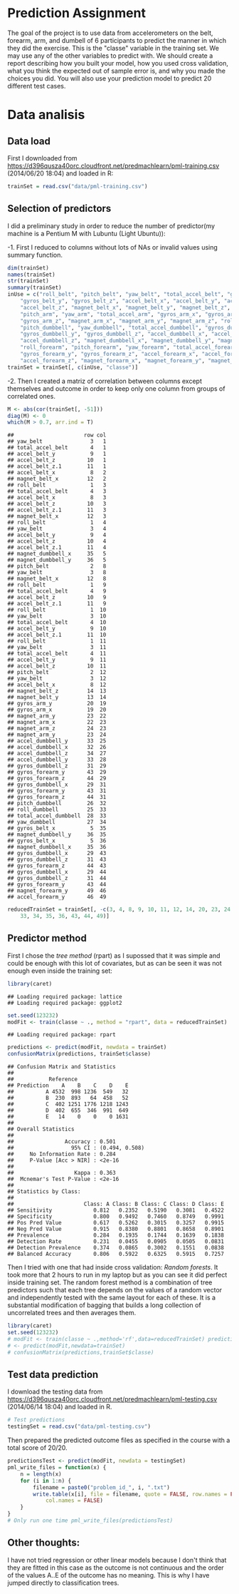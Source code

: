 Prediction Assignment
========================================================

The goal of the project is to use data from accelerometers on the belt, forearm, arm, and dumbell of 6 participants to predict the manner in which they did the exercise. This is the "classe" variable in the training set. We may use any of the other variables to predict with. We should create a report describing how you built your model, how you used cross validation, what you think the expected out of sample error is, and why you made the choices you did. You will also use your prediction model to predict 20 different test cases.

# Data analisis

## Data load

First I downloaded from 
https://d396qusza40orc.cloudfront.net/predmachlearn/pml-training.csv (2014/06/20 18:04) and loaded in R:

```r
trainSet = read.csv("data/pml-training.csv")
```


## Selection of predictors

I did a preliminary study in order to reduce the number of predictor(my machine is a Pentium M with Lubuntu (Light Ubuntu)):

-1. First I reduced to columns without lots of NAs or invalid values using summary function. 


```r
dim(trainSet)
names(trainSet)
str(trainSet)
summary(trainSet)
inUse = c("roll_belt", "pitch_belt", "yaw_belt", "total_accel_belt", "gyros_belt_x", 
    "gyros_belt_y", "gyros_belt_z", "accel_belt_x", "accel_belt_y", "accel_belt_z", 
    "accel_belt_z", "magnet_belt_x", "magnet_belt_y", "magnet_belt_z", "roll_arm", 
    "pitch_arm", "yaw_arm", "total_accel_arm", "gyros_arm_x", "gyros_arm_y", 
    "gyros_arm_z", "magnet_arm_x", "magnet_arm_y", "magnet_arm_z", "roll_dumbbell", 
    "pitch_dumbbell", "yaw_dumbbell", "total_accel_dumbbell", "gyros_dumbbell_x", 
    "gyros_dumbbell_y", "gyros_dumbbell_z", "accel_dumbbell_x", "accel_dumbbell_y", 
    "accel_dumbbell_z", "magnet_dumbbell_x", "magnet_dumbbell_y", "magnet_dumbbell_z", 
    "roll_forearm", "pitch_forearm", "yaw_forearm", "total_accel_forearm", "gyros_forearm_x", 
    "gyros_forearm_y", "gyros_forearm_z", "accel_forearm_x", "accel_forearm_y", 
    "accel_forearm_z", "magnet_forearm_x", "magnet_forearm_y", "magnet_forearm_z")
trainSet = trainSet[, c(inUse, "classe")]
```


-2. Then I created a matriz of correlation between columns except themselves and outcome in order to keep only one column from groups of correlated ones. 


```r
M <- abs(cor(trainSet[, -51]))
diag(M) <- 0
which(M > 0.7, arr.ind = T)
```

```
##                      row col
## yaw_belt               3   1
## total_accel_belt       4   1
## accel_belt_y           9   1
## accel_belt_z          10   1
## accel_belt_z.1        11   1
## accel_belt_x           8   2
## magnet_belt_x         12   2
## roll_belt              1   3
## total_accel_belt       4   3
## accel_belt_x           8   3
## accel_belt_z          10   3
## accel_belt_z.1        11   3
## magnet_belt_x         12   3
## roll_belt              1   4
## yaw_belt               3   4
## accel_belt_y           9   4
## accel_belt_z          10   4
## accel_belt_z.1        11   4
## magnet_dumbbell_x     35   5
## magnet_dumbbell_y     36   5
## pitch_belt             2   8
## yaw_belt               3   8
## magnet_belt_x         12   8
## roll_belt              1   9
## total_accel_belt       4   9
## accel_belt_z          10   9
## accel_belt_z.1        11   9
## roll_belt              1  10
## yaw_belt               3  10
## total_accel_belt       4  10
## accel_belt_y           9  10
## accel_belt_z.1        11  10
## roll_belt              1  11
## yaw_belt               3  11
## total_accel_belt       4  11
## accel_belt_y           9  11
## accel_belt_z          10  11
## pitch_belt             2  12
## yaw_belt               3  12
## accel_belt_x           8  12
## magnet_belt_z         14  13
## magnet_belt_y         13  14
## gyros_arm_y           20  19
## gyros_arm_x           19  20
## magnet_arm_y          23  22
## magnet_arm_x          22  23
## magnet_arm_z          24  23
## magnet_arm_y          23  24
## accel_dumbbell_y      33  25
## accel_dumbbell_x      32  26
## accel_dumbbell_z      34  27
## accel_dumbbell_y      33  28
## gyros_dumbbell_z      31  29
## gyros_forearm_y       43  29
## gyros_forearm_z       44  29
## gyros_dumbbell_x      29  31
## gyros_forearm_y       43  31
## gyros_forearm_z       44  31
## pitch_dumbbell        26  32
## roll_dumbbell         25  33
## total_accel_dumbbell  28  33
## yaw_dumbbell          27  34
## gyros_belt_x           5  35
## magnet_dumbbell_y     36  35
## gyros_belt_x           5  36
## magnet_dumbbell_x     35  36
## gyros_dumbbell_x      29  43
## gyros_dumbbell_z      31  43
## gyros_forearm_z       44  43
## gyros_dumbbell_x      29  44
## gyros_dumbbell_z      31  44
## gyros_forearm_y       43  44
## magnet_forearm_y      49  46
## accel_forearm_y       46  49
```

```r
reducedTrainSet = trainSet[, -c(3, 4, 8, 9, 10, 11, 12, 14, 20, 23, 24, 32, 
    33, 34, 35, 36, 43, 44, 49)]
```


## Predictor method

First I chose the *tree method* (rpart) as I supossed that it was simple and could be enough with this lot of covariates, but as can be seen it was not enough even inside the training set:


```r
library(caret)
```

```
## Loading required package: lattice
## Loading required package: ggplot2
```

```r
set.seed(123232)
modFit <- train(classe ~ ., method = "rpart", data = reducedTrainSet)
```

```
## Loading required package: rpart
```

```r
predictions <- predict(modFit, newdata = trainSet)
confusionMatrix(predictions, trainSet$classe)
```

```
## Confusion Matrix and Statistics
## 
##           Reference
## Prediction    A    B    C    D    E
##          A 4532  998 1236  549   32
##          B  230  893   64  458   52
##          C  402 1251 1776 1218 1243
##          D  402  655  346  991  649
##          E   14    0    0    0 1631
## 
## Overall Statistics
##                                         
##                Accuracy : 0.501         
##                  95% CI : (0.494, 0.508)
##     No Information Rate : 0.284         
##     P-Value [Acc > NIR] : <2e-16        
##                                         
##                   Kappa : 0.363         
##  Mcnemar's Test P-Value : <2e-16        
## 
## Statistics by Class:
## 
##                      Class: A Class: B Class: C Class: D Class: E
## Sensitivity             0.812   0.2352   0.5190   0.3081   0.4522
## Specificity             0.800   0.9492   0.7460   0.8749   0.9991
## Pos Pred Value          0.617   0.5262   0.3015   0.3257   0.9915
## Neg Pred Value          0.915   0.8380   0.8801   0.8658   0.8901
## Prevalence              0.284   0.1935   0.1744   0.1639   0.1838
## Detection Rate          0.231   0.0455   0.0905   0.0505   0.0831
## Detection Prevalence    0.374   0.0865   0.3002   0.1551   0.0838
## Balanced Accuracy       0.806   0.5922   0.6325   0.5915   0.7257
```


Then I tried with one that had inside cross validation: *Random forests*. It took more that 2 hours to run in my laptop but as you can see it did perfect inside training set. The random forest method is a combination of tree predictors such that each tree depends on the values of a random vector and independently tested with the same layout for each of these. It is a substantial modification of bagging that builds a long collection of uncorrelated trees and then averages them.


```r
library(caret)
set.seed(123232)
# modFit <- train(classe ~ .,method='rf',data=reducedTrainSet) predictions
# <- predict(modFit,newdata=trainSet)
# confusionMatrix(predictions,trainSet$classe)
```


## Test data prediction

I download the testing data from https://d396qusza40orc.cloudfront.net/predmachlearn/pml-testing.csv (2014/06/14 18:04) and loaded in R.


```r
# Test predictions
testingSet = read.csv("data/pml-testing.csv")
```


Then prepared the predicted outcome files as specified in the course with a total score of 20/20.


```r
predictionsTest <- predict(modFit, newdata = testingSet)
pml_write_files = function(x) {
    n = length(x)
    for (i in 1:n) {
        filename = paste0("problem_id_", i, ".txt")
        write.table(x[i], file = filename, quote = FALSE, row.names = FALSE, 
            col.names = FALSE)
    }
}
# Only run one time pml_write_files(predictionsTest)
```


## Other thoughts:

I have not tried regression or other linear models because I don't think that they are fitted in this case as the outcome is not continuous and the order of the values A..E of the outcome has no meaning. This is why I have jumped directly to classification trees.
